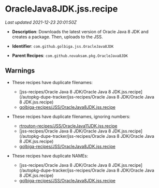 # OracleJava8JDK.jss.recipe

_Last updated 2021-12-23 20:01:50Z_

- **Description**: Downloads the latest version of Oracle Java 8 JDK and creates a package. Then, uploads to the JSS.

- **Identifier**: `com.github.golbiga.jss.OracleJava8JDK`

- **Parent Recipes**: `com.github.novaksam.pkg.OracleJava8JDK`


## Warnings

- These recipes have duplicate filenames:
    - [jss-recipes/Oracle Java 8 JDK/Oracle Java 8 JDK.jss.recipe](/autopkg-dupe-tracker/jss-recipes/Oracle Java 8 JDK/Oracle Java 8 JDK.jss.recipe)
    - [golbiga-recipes/JSS/OracleJava8JDK.jss.recipe](/autopkg-dupe-tracker/golbiga-recipes/JSS/OracleJava8JDK.jss.recipe)

- These recipes have duplicate filenames, ignoring numbers:
    - [rtrouton-recipes/JSS/OracleJava11JDK.jss.recipe](/autopkg-dupe-tracker/rtrouton-recipes/JSS/OracleJava11JDK.jss.recipe)
    - [jss-recipes/Oracle Java 8 JDK/Oracle Java 8 JDK.jss.recipe](/autopkg-dupe-tracker/jss-recipes/Oracle Java 8 JDK/Oracle Java 8 JDK.jss.recipe)
    - [golbiga-recipes/JSS/OracleJava8JDK.jss.recipe](/autopkg-dupe-tracker/golbiga-recipes/JSS/OracleJava8JDK.jss.recipe)

- These recipes have duplicate NAMEs:
    - [jss-recipes/Oracle Java 8 JDK/Oracle Java 8 JDK.jss.recipe](/autopkg-dupe-tracker/jss-recipes/Oracle Java 8 JDK/Oracle Java 8 JDK.jss.recipe)
    - [golbiga-recipes/JSS/OracleJava8JDK.jss.recipe](/autopkg-dupe-tracker/golbiga-recipes/JSS/OracleJava8JDK.jss.recipe)